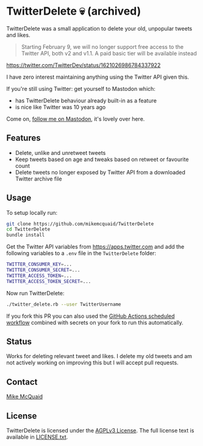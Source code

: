 # TwitterDelete 💀 (archived)

TwitterDelete was a small application to delete your old, unpopular tweets and likes.

> Starting February 9, we will no longer support free access to the Twitter API, both v2 and v1.1. A paid basic tier will be available instead

<https://twitter.com/TwitterDev/status/1621026986784337922>

I have zero interest maintaining anything using the Twitter API given this.

If you're still using Twitter: get yourself to Mastodon which:

- has TwitterDelete behaviour already built-in as a feature
- is nice like Twitter was 10 years ago

Come on, [follow me on Mastodon](https://mastodon.mikemcquaid.com/@mike), it's lovely over here.

## Features

- Delete, unlike and unretweet tweets
- Keep tweets based on age and tweaks based on retweet or favourite count
- Delete tweets no longer exposed by Twitter API from a downloaded Twitter archive file

## Usage

To setup locally run:

```bash
git clone https://github.com/mikemcquaid/TwitterDelete
cd TwitterDelete
bundle install
```

Get the Twitter API variables from https://apps.twitter.com and add the following variables to a `.env` file in the `TwitterDelete` folder:

```bash
TWITTER_CONSUMER_KEY=...
TWITTER_CONSUMER_SECRET=...
TWITTER_ACCESS_TOKEN=...
TWITTER_ACCESS_TOKEN_SECRET=...
```

Now run TwitterDelete:

```bash
./twitter_delete.rb --user TwitterUsername
```

If you fork this PR you can also used the [GitHub Actions scheduled workflow](https://github.com/MikeMcQuaid/TwitterDelete/blob/master/.github/workflows/scheduled.yml) combined with secrets on your fork to run this automatically.

## Status

Works for deleting relevant tweet and likes. I delete my old tweets and am not actively working on improving this but I will accept pull requests.

## Contact

[Mike McQuaid](mailto:mike@mikemcquaid.com)

## License

TwitterDelete is licensed under the [AGPLv3 License](https://en.wikipedia.org/wiki/Affero_General_Public_License).
The full license text is available in [LICENSE.txt](https://github.com/mikemcquaid/TwitterDelete/blob/master/LICENSE.txt).
